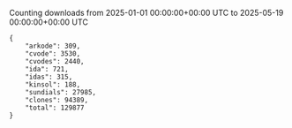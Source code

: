 
Counting downloads from 2025-01-01 00:00:00+00:00 UTC to 2025-05-19 00:00:00+00:00 UTC

```
{
    "arkode": 309,
    "cvode": 3530,
    "cvodes": 2440,
    "ida": 721,
    "idas": 315,
    "kinsol": 188,
    "sundials": 27985,
    "clones": 94389,
    "total": 129877
}
```
